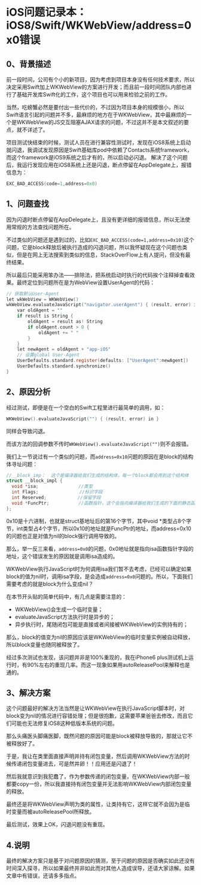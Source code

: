 # iOS问题记录本：iOS8/Swift/WKWebView/address=0x0错误

## 0、背景描述
前一段时间，公司有个小的新项目，因为考虑到项目本身没有任何技术要求，所以决定采用Swift加上WKWebView的方案进行开发；而且前一段时间团队内部也进行了基础开发库Swift化的工作，这个项目也可以用来检验之前的工作。

当然，吃螃蟹必然是要付出一些代价的，不过因为项目本身的规模很小，所以Swift语言引起的问题并不多，最麻烦的地方在于WKWebView，其中最麻烦的一个是WKWebView的JS交互阻塞AJAX请求的问题，不过这并不是本文叙述的要点，就不详述了。

项目测试快结束的时候，测试人员在进行兼容性测试时，发现在iOS8系统上启动就闪退，我调试发现原因是Swift基础库pod中依赖了Contacts系统framework，而这个framework是iOS9系统之后才有的，所以启动必闪退。
解决了这个问题后，我运行发现应用在iOS8系统上还是闪退，断点停留在AppDelegate上，报错信息为：
``` C
EXC_BAD_ACCESS(code=1,address=0x0)
```

## 1、问题查找
因为闪退时断点停留在AppDelegate上，且没有更详细的报错信息，所以无法使用常规的方法查找问题所在。

不过类似的问题还是遇到过的，比如`EXC_BAD_ACCESS(code=1,address=0x10)`这个问题，它是block释放后被执行造成的闪退问题，所以我怀疑现在这个问题也类似，但是在网上无法搜索到类似的信息，StackOverFlow上有人提问，但没有最终结果。

所以最后只能采用笨办法——排除法，把系统启动时执行的代码挨个注释掉查看效果。最终定位到问题所在是为WebView设置UserAgent的代码：
``` Objective-C
// 获取默认User-Agent
let wkWebView = WKWebView()
wkWebView.evaluateJavaScript("navigator.userAgent") { (result, error) in
    var oldAgent = ""
    if result is String {
        oldAgent = result as! String
        if oldAgent.count > 0 {
            oldAgent += " "
        }
    }
    let newAgent = oldAgent + "app-iOS"
    // 设置global User-Agent
    UserDefaults.standard.register(defaults: ["UserAgent":newAgent])
    UserDefaults.standard.synchronize()
}
```

## 2、原因分析
经过测试，即便是在一个空白的Swift工程里进行最简单的调用，如：
``` Objective-C
WKWebView().evaluateJavaScript("") { (result, error) in }
```

同样会导致闪退。

而该方法的回调参数不传时`WKWebView().evaluateJavaScript("")`则不会报错。

我们上一节说过有一个类似的问题，而`address=0x10`问题的原因在是block的结构体寻址问题：
``` C
//__block_imp：  这个是编译器给我们生成的结构体，每一个block都会用到这个结构体
struct __block_impl {
  void *isa;　　　　　　　　　//类型
  int Flags;　　　　　　　　  //标识字段
  int Reserved;　　　　　　　//保留字段　　　　　　　
  void *FuncPtr;　　　　　　 //函数指针，这个会指向编译器给我们生成的下面的静态函数__main_block_func_0
};
```

0x10是十六进制，也就是struct基地址后的第16个字节，其中void *类型占8个字节，int类型占4个字节，所以0x10的地址就是FuncPtr的地址，而address=0x10的问题也正是对值为nil的block强行调用导致的。

那么，举一反三来看，`address=0x0`的问题，0x0地址就是指向isa函数指针字段的地址，这个错误发生的原因就是调用isa造成的。

WKWebView执行JavaScript时为何调用isa我们暂不去考虑，已经可以确定如果block的值为nil时，调用isa字段，是会造成`address=0x0`问题的。所以，下面我们需要考虑的就是block为什么变成nil？

在本节开头贴的简单代码中，有几点是需要注意的：

- WKWebView()会生成一个临时变量；
- evaluateJavaScript方法执行时是异步的；
- 异步执行时，尾随闭包可能是直接或者间接被WKWebView的实例持有的；

那么，block的值变为nil的原因应该是WKWebView的临时变量实例被自动释放，所以block变量也随同被释放了。

经过多次测试也发现，该问题并非是100%重现的，我在iPhone6 plus测试机上运行时，有90%左右的重现几率。而这一现象如果用autoReleasePool来解释也是通的。

## 3、解决方案

这个问题最好的解决方法当然是让WKWebView在执行JavaScript脚本时，对block变为nil的情况进行容错处理；但是很抱歉，这需要苹果爸爸去修改，而且它们可能也无法修复iOS8这种低版本系统的问题。

那么头痛医头脚痛医脚，既然问题的原因可能是block被释放导致的，那就让它不被释放好了。

于是，我让在类里面直接声明并持有闭包变量，然后调用WKWebView方法的时候传递闭包变量进去，可是然并卵！！应用还是闪退了！

然后我就意识到我犯蠢了，作为参数传递的闭包变量，在WKWebView内部一般都要copy一份，所以我直接持有闭包变量并无法影响WKWebView内部闭包变量的释放。

最终还是将WKWebView声明为类的属性，让类持有它，这样它就不会因为是临时变量而被autoReleasePool所释放。

最后测试，效果上OK，闪退问题没有重现。

## 4.说明

最终的解决方案只是基于对问题原因的猜测，至于问题的原因是否确实如此还没有时间深入探寻，所以如果最终并非如此而对其他人造成误导，还请大家谅解。如果文章中有错误，还请多多指点。